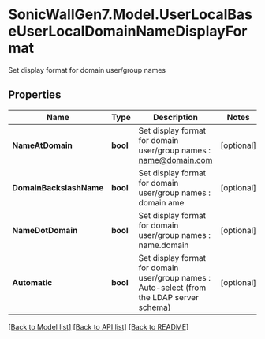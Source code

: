 # SonicWallGen7.Model.UserLocalBaseUserLocalDomainNameDisplayFormat
Set display format for domain user/group names

## Properties

Name | Type | Description | Notes
------------ | ------------- | ------------- | -------------
**NameAtDomain** | **bool** | Set display format for domain user/group names : name@domain.com | [optional] 
**DomainBackslashName** | **bool** | Set display format for domain user/group names : domain ame | [optional] 
**NameDotDomain** | **bool** | Set display format for domain user/group names : name.domain | [optional] 
**Automatic** | **bool** | Set display format for domain user/group names : Auto-select (from the LDAP server schema) | [optional] 

[[Back to Model list]](../README.md#documentation-for-models) [[Back to API list]](../README.md#documentation-for-api-endpoints) [[Back to README]](../README.md)

